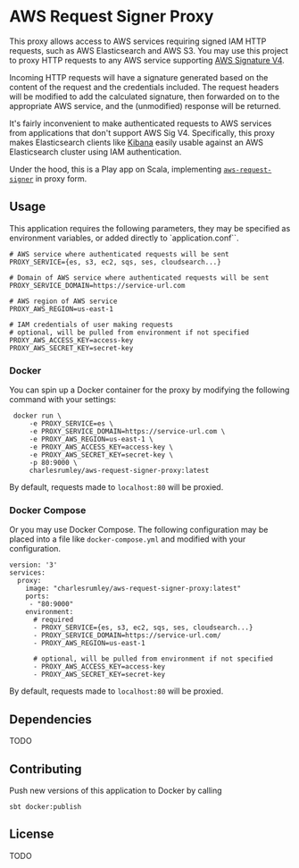 # AWS Request Signer Proxy

This proxy allows access to AWS services requiring signed IAM HTTP requests, such as AWS Elasticsearch and AWS S3. You may use 
this project to proxy HTTP requests to any AWS service supporting [AWS Signature V4](http://docs.aws.amazon.com/general/latest/gr/sigv4_signing.html).

Incoming HTTP requests will have a signature generated based on the content of the request and the credentials included.
The request headers will be modified to add the calculated signature, then forwarded on to the appropriate AWS service,
and the (unmodified) response will be returned.

It's fairly inconvenient to make authenticated requests to AWS services from applications that don't support AWS Sig V4.
Specifically, this proxy makes Elasticsearch clients like [Kibana](https://www.elastic.co/products/kibana) easily usable 
against an AWS Elasticsearch cluster using IAM authentication. 

Under the hood, this is a Play app on Scala, implementing [`aws-request-signer`](https://github.com/ticofab/aws-request-signer) in proxy form.

## Usage

This application requires the following parameters, they may be specified as environment variables, or added directly
to `application.conf``.

    # AWS service where authenticated requests will be sent
    PROXY_SERVICE={es, s3, ec2, sqs, ses, cloudsearch...}

    # Domain of AWS service where authenticated requests will be sent
    PROXY_SERVICE_DOMAIN=https://service-url.com

    # AWS region of AWS service
    PROXY_AWS_REGION=us-east-1

    # IAM credentials of user making requests
    # optional, will be pulled from environment if not specified
    PROXY_AWS_ACCESS_KEY=access-key
    PROXY_AWS_SECRET_KEY=secret-key

### Docker

You can spin up a Docker container for the proxy by modifying the following command with your settings:

     docker run \
         -e PROXY_SERVICE=es \
         -e PROXY_SERVICE_DOMAIN=https://service-url.com \
         -e PROXY_AWS_REGION=us-east-1 \
         -e PROXY_AWS_ACCESS_KEY=access-key \
         -e PROXY_AWS_SECRET_KEY=secret-key \
         -p 80:9000 \
         charlesrumley/aws-request-signer-proxy:latest
         
By default, requests made to `localhost:80` will be proxied.

### Docker Compose

Or you may use Docker Compose. The following configuration may be placed into a file like `docker-compose.yml` and
modified with your configuration.
    
    version: '3'
    services:
      proxy:
        image: "charlesrumley/aws-request-signer-proxy:latest"
        ports:
         - "80:9000"
        environment:
          # required
          - PROXY_SERVICE={es, s3, ec2, sqs, ses, cloudsearch...}
          - PROXY_SERVICE_DOMAIN=https://service-url.com/
          - PROXY_AWS_REGION=us-east-1
    
          # optional, will be pulled from environment if not specified
          - PROXY_AWS_ACCESS_KEY=access-key
          - PROXY_AWS_SECRET_KEY=secret-key 
          
By default, requests made to `localhost:80` will be proxied.

## Dependencies

TODO

## Contributing

Push new versions of this application to Docker by calling

    sbt docker:publish 

## License

TODO
